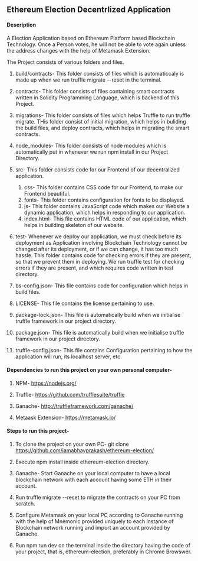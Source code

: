 ## Ethereum Election Decentrlized Application

#### Description
A Election Application based on Ethereum Platform based Blockchain Technology. Once a Person votes, he will not be able to vote again unless the address changes with the help of Metamask Extension.

The Project consists of various folders and files.

1. build/contracts- This folder consists of files which is automaticcaly is made up when we run truffle migrate --reset in the terminal.

2. contracts- This folder consists of files containing smart contracts written in Solidity Programming Language, which is backend of this Project.

3. migrations- This folder consists of files which helps Truffle to run truffle migrate. THis folder consist of initial migration, which helps in buliding the build files, and deploy contracts, which helps in migrating the smart contracts.

4. node_modules- This folder consists of node modules which is automatically put in whenever we run npm install in our Project Directory.

5. src- This folder consists code for our Frontend of our decentralized application.
    1) css- This folder contains CSS code for our Frontend, to make our Frontend beautiful.
    2) fonts- This folder contains configuration for fonts to be displayed.
    3) js- This folder contains JavaScript code which makes our Website a dynamic application, which helps in responding to our application.
    4) index.html- This file contains HTML code of our application, which helps in building skeleton of our website.

6. test- Whenever we deploy our application, we must check before its deployment as Application involving Blockchain Technology cannot be changed after its deployment, or if we can change, it has too much hassle.
This folder contains code for checking errors if they are present, so that we prevent them in deploying. We run truffle test for checking errors if they are present, and which requires code written in test directory.

7. bs-config.json- This file contains code for configuration which helps in build files.

8. LICENSE- This file contains the license pertaining to use.

9. package-lock.json- This file is automatically build when we initialise truffle framework in our project directory.

10. package.json- This file is automatically build when we initialise truffle framework in our project directory.

11. truffle-config.json- This file contains Configuration pertaining to how the application will run, its localhost server, etc.

#### Dependencies to run this project on your own personal computer-
1. NPM- https://nodejs.org/

2. Truffle- https://github.com/trufflesuite/truffle

3. Ganache- http://truffleframework.com/ganache/

4. Metaask Extension- https://metamask.io/

#### Steps to run this project-
1. To clone the project on your own PC-
git clone https://github.com/iamabhayprakash/ethereum-election/

2. Execute npm install inside ethereum-election directory.

3. Ganache- Start Ganache on your local computer to have a local blockchain network with each account having some ETH in their account.

4. Run truffle migrate --reset to migrate the contracts on your PC from scratch.

5. Configure Metamask on your local PC according to Ganache running with the help of Mnemonic provided uniquely to each instance of Blockchain network running and import an account provided by Ganache.

6. Run npm run dev on the terminal inside the directory having the code of your project, that is, ethereum-election, preferably in Chrome Browswer.
